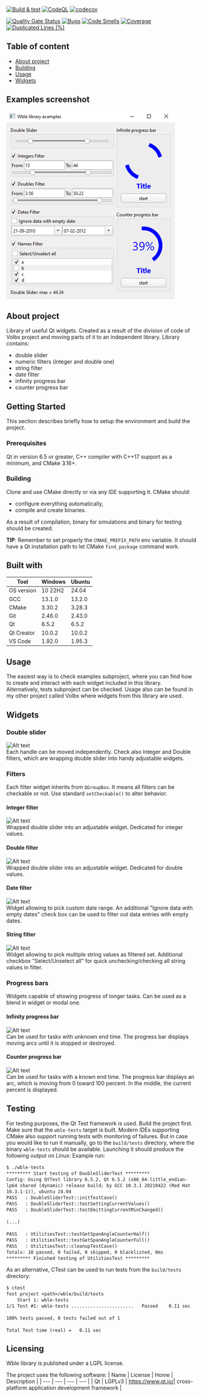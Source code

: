 [![Build & test](https://github.com/przemek83/wble/actions/workflows/buld-and-test.yml/badge.svg)](https://github.com/przemek83/wble/actions/workflows/buld-and-test.yml)
[![CodeQL](https://github.com/przemek83/wble/actions/workflows/codeql.yml/badge.svg)](https://github.com/przemek83/wble/actions/workflows/codeql.yml)
[![codecov](https://codecov.io/gh/przemek83/wble/graph/badge.svg?token=G42WUKQD8V)](https://codecov.io/gh/przemek83/wble)

[![Quality Gate Status](https://sonarcloud.io/api/project_badges/measure?project=przemek83_wble&metric=alert_status)](https://sonarcloud.io/summary/new_code?id=przemek83_wble)
[![Bugs](https://sonarcloud.io/api/project_badges/measure?project=przemek83_wble&metric=bugs)](https://sonarcloud.io/summary/new_code?id=przemek83_wble)
[![Code Smells](https://sonarcloud.io/api/project_badges/measure?project=przemek83_wble&metric=code_smells)](https://sonarcloud.io/summary/new_code?id=przemek83_wble)
[![Coverage](https://sonarcloud.io/api/project_badges/measure?project=przemek83_wble&metric=coverage)](https://sonarcloud.io/summary/new_code?id=przemek83_wble)
[![Duplicated Lines (%)](https://sonarcloud.io/api/project_badges/measure?project=przemek83_wble&metric=duplicated_lines_density)](https://sonarcloud.io/summary/new_code?id=przemek83_wble)

## Table of content
- [About project](#about-project)
- [Building](#building)
- [Usage](#usage)
- [Widgets](#widgets)

## Examples screenshot
![Alt text](examples.png?raw=true "Wble examples app screenshot")  

## About project
Library of useful Qt widgets. Created as a result of the division of code of Volbx project and moving parts of it to an independent library. Library contains:
 + double slider
 + numeric filters (integer and double one)
 + string filter
 + date filter  
 + infinity progress bar
 + counter progress bar

## Getting Started
This section describes briefly how to setup the environment and build the project.

### Prerequisites
Qt in version 6.5 or greater, C++ compiler with C++17 support as a minimum, and CMake 3.16+. 

### Building
Clone and use CMake directly or via any IDE supporting it. CMake should:
- configure everything automatically,
- compile and create binaries.

As a result of compilation, binary for simulations and binary for testing should be created.

**TIP**: Remember to set properly the `CMAKE_PREFIX_PATH` env variable. It should have a Qt installation path to let CMake `find_package` command work.  

## Built with
| Tool |  Windows | Ubuntu |
| --- | --- | --- |
| OS version | 10 22H2 | 24.04 |
| GCC | 13.1.0 | 13.2.0 |
| CMake | 3.30.2 | 3.28.3 |
| Git | 2.46.0 | 2.43.0 |
| Qt | 6.5.2 | 6.5.2 |
| Qt Creator | 10.0.2 | 10.0.2 |
| VS Code | 1.92.0 | 1.95.3 |

## Usage
The easiest way is to check examples subproject, where you can find how to create and interact with each widget included in this library.  
Alternatively, tests subproject can be checked. Usage also can be found in my other project called Volbx where widgets from this library are used.

## Widgets
### Double slider
![Alt text](DoubleSlider.png?raw=true "Double slider")  
Each handle can be moved independently. Check also Integer and Double filters, which are wrapping double slider into handy adjustable widgets.  
### Filters
Each filter widget inherits from `QGroupBox`. It means all filters can be checkable or not. Use standard `setCheckable()` to alter behavior.
#### Integer filter
![Alt text](IntegerFilter.png?raw=true "Integer filter not checkable")  
Wrapped double slider into an adjustable widget. Dedicated for integer values.
#### Double filter
![Alt text](DoubleFilter.png?raw=true "Double filter not checkable")  
Wrapped double slider into an adjustable widget. Dedicated for double values.
#### Date filter
![Alt text](DateFilter.png?raw=true "Date filter not checkable")  
Widget allowing to pick custom date range. An additional "Ignore data with empty dates" check box can be used to filter out data entries with empty dates.
#### String filter
![Alt text](StringFilter.png?raw=true "String filter not checkable")  
Widget allowing to pick multiple string values as filtered set. Additional checkbox "Select/Unselect all" for quick unchecking/checking all string values in filter.
### Progress bars
Widgets capable of showing progress of longer tasks. Can be used as a blend in widget or modal one. 
#### Infinity progress bar
![Alt text](InfinityProgressBar.png?raw=true "String filter not checkable")  
Can be used for tasks with unknown end time. The progress bar displays moving arcs until it is stopped or destroyed.
#### Counter progress bar
![Alt text](CounterProgressBar.png?raw=true "String filter not checkable")  
Can be used for tasks with a known end time. The progress bar displays an arc, which is moving from 0 toward 100 percent. In the middle, the current percent is displayed.

## Testing
For testing purposes, the Qt Test framework is used. Build the project first. Make sure that the `wble-tests` target is built. Modern IDEs supporting CMake also support running tests with monitoring of failures. But in case you would like to run it manually, go to the `build/tests` directory, where the⁣ binary `wble-tests` should be available. Launching it should produce the following output on Linux:
Example run:
```
$ ./wble-tests
********* Start testing of DoubleSliderTest *********
Config: Using QtTest library 6.5.2, Qt 6.5.2 (x86_64-little_endian-lp64 shared (dynamic) release build; by GCC 10.3.1 20210422 (Red Hat 10.3.1-1)), ubuntu 24.04
PASS   : DoubleSliderTest::initTestCase()
PASS   : DoubleSliderTest::testSettingCurrentValues()
PASS   : DoubleSliderTest::testEmittingCurrentMinChanged()

(...)

PASS   : UtilitiesTest::testGetSpanAngleCounterHalf()
PASS   : UtilitiesTest::testGetSpanAngleCounterFull()
PASS   : UtilitiesTest::cleanupTestCase()
Totals: 10 passed, 0 failed, 0 skipped, 0 blacklisted, 0ms
********* Finished testing of UtilitiesTest *********

```
As an alternative, CTest can be used to run tests from the `build/tests` directory:
```
$ ctest
Test project <path>/wble/build/tests
    Start 1: wble-tests
1/1 Test #1: wble-tests .......................   Passed    0.11 sec

100% tests passed, 0 tests failed out of 1

Total Test time (real) =   0.11 sec
```

## Licensing
Wble library is published under a LGPL license.

The project uses the following software:
| Name | License | Home | Description |
| --- | --- | --- | --- |
| Qt | LGPLv3 | https://www.qt.io/| cross-platform application development framework |

